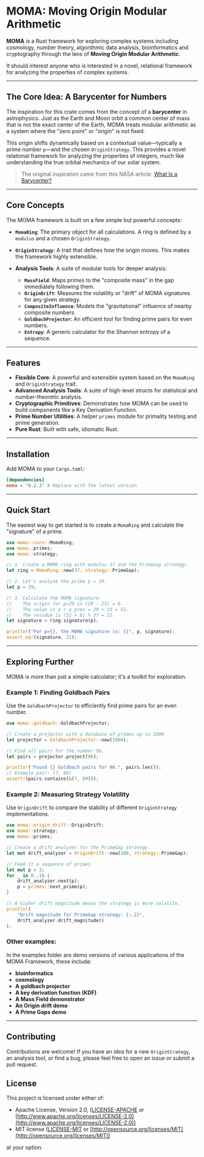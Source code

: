 # MOMA: Moving Origin Modular Arithmetic

[](https://www.google.com/search?q=https://crates.io/crates/moma)
[](https://www.google.com/search?q=https://docs.rs/moma)
[](https://opensource.org/licenses/MIT)
[](https://www.google.com/search?q=https://github.com/neil-crago/moma/actions)

**MOMA** is a Rust framework for exploring complex systems including cosmology, number theory, algorithmic data analysis, bioinformatics and cryptography through the lens of **Moving Origin Modular Arithmetic**.

It should interest anyone who is interested in a novel, relational framework for analyzing the properties of complex systems.

-----

## The Core Idea: A Barycenter for Numbers

The inspiration for this crate comes from the concept of a **barycenter** in astrophysics. Just as the Earth and Moon orbit a common center of mass that is not the exact center of the Earth, MOMA treats modular arithmetic as a system where the "zero point" or "origin" is not fixed.

This origin shifts dynamically based on a contextual value—typically a prime number `p`—and the chosen `OriginStrategy`. This provides a novel relational framework for analyzing the properties of integers, much like understanding the true orbital mechanics of our solar system.

> The original inspiration came from this NASA article: [What Is a Barycenter?](https://spaceplace.nasa.gov/barycenter/en/)

-----

## Core Concepts

The MOMA framework is built on a few simple but powerful concepts:

  * **`MomaRing`**: The primary object for all calculations. A ring is defined by a `modulus` and a chosen `OriginStrategy`.

  * **`OriginStrategy`**: A trait that defines *how* the origin moves. This makes the framework highly extensible.

  * **Analysis Tools**: A suite of modular tools for deeper analysis:

      * **`MassField`**: Maps primes to the "composite mass" in the gap immediately following them.
      * **`OriginDrift`**: Measures the volatility or "drift" of MOMA signatures for any given strategy.
      * **`CompositeInfluence`**: Models the "gravitational" influence of nearby composite numbers.
      * **`GoldbachProjector`**: An efficient tool for finding prime pairs for even numbers.
      * **`Entropy`**: A generic calculator for the Shannon entropy of a sequence.

-----

## Features

  * **Flexible Core**: A powerful and extensible system based on the `MomaRing` and `OriginStrategy` trait.
  * **Advanced Analysis Tools**: A suite of high-level structs for statistical and number-theoretic analysis.
  * **Cryptographic Primitives**: Demonstrates how MOMA can be used to build components like a Key Derivation Function.
  * **Prime Number Utilities**: A helper `primes` module for primality testing and prime generation.
  * **Pure Rust**: Built with safe, idiomatic Rust.

-----

## Installation

Add MOMA to your `Cargo.toml`:

```toml
[dependencies]
moma = "0.2.3" # Replace with the latest version
```

-----

## Quick Start

The easiest way to get started is to create a `MomaRing` and calculate the "signature" of a prime.

```rust
use moma::core::MomaRing;
use moma::primes;
use moma::strategy;

// 1. Create a MOMA ring with modulus 37 and the PrimeGap strategy.
let ring = MomaRing::new(37, strategy::PrimeGap);

// 2. Let's analyze the prime p = 29.
let p = 29;

// 3. Calculate the MOMA signature.
//    The origin for p=29 is (29 - 23) = 6.
//    The value is p + p_prev = 29 + 23 = 52.
//    The residue is (52 + 6) % 37 = 21.
let signature = ring.signature(p);

println!("For p={}, the MOMA signature is: {}", p, signature);
assert_eq!(signature, 21);
```

-----

## Exploring Further

MOMA is more than just a simple calculator; it's a toolkit for exploration.

### Example 1: Finding Goldbach Pairs

Use the `GoldbachProjector` to efficiently find prime pairs for an even number.

```rust
use moma::goldbach::GoldbachProjector;

// Create a projector with a database of primes up to 1000.
let projector = GoldbachProjector::new(1000);

// Find all pairs for the number 96.
let pairs = projector.project(96);

println!("Found {} Goldbach pairs for 96.", pairs.len());
// Example pair: (7, 89)
assert!(pairs.contains(&(7, 89)));
```

### Example 2: Measuring Strategy Volatility

Use `OriginDrift` to compare the stability of different `OriginStrategy` implementations.

```rust
use moma::origin_drift::OriginDrift;
use moma::strategy;
use moma::primes;

// Create a drift analyzer for the PrimeGap strategy.
let mut drift_analyzer = OriginDrift::new(100, strategy::PrimeGap);

// Feed it a sequence of primes.
let mut p = 3;
for _ in 0..10 {
    drift_analyzer.next(p);
    p = primes::next_prime(p);
}

// A higher drift magnitude means the strategy is more volatile.
println!(
    "Drift magnitude for PrimeGap strategy: {:.2}",
    drift_analyzer.drift_magnitude()
);
```
### Other examples:

In the examples folder are demo versions of various applications of the MOMA Framework, these include:

* **bioinformatics**
* **cosmology**
* **A goldbach projector**
* **A key derivation function (KDF)**
* **A Mass Field demonstrator** 
* **An Origin drift demo**
* **A Prime Gaps demo**

-----

## Contributing

Contributions are welcome\! If you have an idea for a new `OriginStrategy`, an analysis tool, or find a bug, please feel free to open an issue or submit a pull request.

## License

This project is licensed under either of:

  * Apache License, Version 2.0, ([LICENSE-APACHE](https://www.google.com/search?q=LICENSE-APACHE) or [http://www.apache.org/licenses/LICENSE-2.0](http://www.apache.org/licenses/LICENSE-2.0))
  * MIT license ([LICENSE-MIT](https://www.google.com/search?q=LICENSE-MIT) or [http://opensource.org/licenses/MIT](http://opensource.org/licenses/MIT))

at your option.